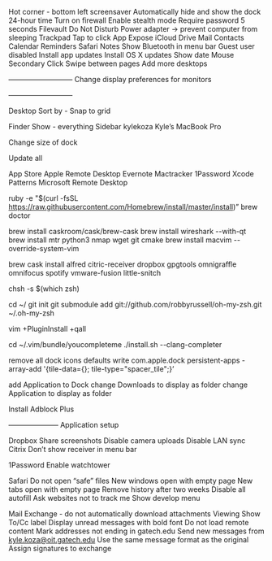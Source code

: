 Hot corner - bottom left screensaver
Automatically hide and show the dock
24-hour time
Turn on firewall
	Enable stealth mode
Require password 5 seconds
Filevault
Do Not Disturb
Power adapter -> prevent computer from sleeping
Trackpad
	Tap to click
	App Expose
iCloud
	Drive
	Mail
	Contacts
	Calendar
	Reminders
	Safari
	Notes
Show Bluetooth in menu bar
Guest user disabled
Install app updates
Install OS X updates
Show date
Mouse
	Secondary Click
	Swipe between pages
Add more desktops

—————————
Change display preferences for monitors

—————————


Desktop
	Sort by - Snap to grid

Finder
	Show - everything
	Sidebar
		kylekoza
		Kyle’s MacBook Pro

Change size of dock

Update all

App Store
	Apple Remote Desktop
	Evernote
	Mactracker
	1Password
	Xcode
	Patterns
	Microsoft Remote Desktop
	
ruby -e "$(curl -fsSL https://raw.githubusercontent.com/Homebrew/install/master/install)”
brew doctor

brew install caskroom/cask/brew-cask
brew install wireshark --with-qt
brew install mtr python3 nmap wget git cmake
brew install macvim --override-system-vim

brew cask install
	alfred
	citric-receiver
	dropbox
	gpgtools
	omnigraffle
	omnifocus
	spotify
	vmware-fusion
	little-snitch

chsh -s $(which zsh)

cd ~/
git init
git submodule add git://github.com/robbyrussell/oh-my-zsh.git ~/.oh-my-zsh


vim +PluginInstall +qall

cd ~/.vim/bundle/youcompleteme
./install.sh --clang-completer

remove all dock icons
defaults write com.apple.dock persistent-apps -array-add '{tile-data={}; tile-type="spacer_tile";}’

add Application to Dock
change Downloads to display as folder
change Application to display as folder

Install Adblock Plus

———————
Application setup

Dropbox
	Share screenshots
	Disable camera uploads
	Disable LAN sync
Citrix
	Don’t show receiver in menu bar 

1Password
	Enable watchtower

Safari
	Do not open “safe” files
	New windows open with empty page
	New tabs open with empty page
	Remove history after two weeks
	Disable all autofill
	Ask websites not to track me
	Show develop menu

Mail
	Exchange - do not automatically download attachments
	Viewing
		Show To/Cc label
		Display unread messages with bold font
		Do not load remote content
	Mark addresses not ending in gatech.edu
	Send new messages from kyle.koza@oit.gatech.edu
	Use the same message format as the original
	Assign signatures to exchange


